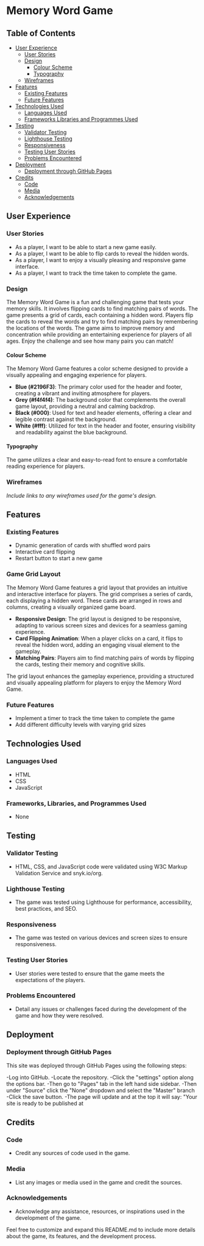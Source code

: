 # Memory Word Game

## Table of Contents
+ [User Experience](#user-experience)
  + [User Stories](#user-stories)
  + [Design](#design)
    + [Colour Scheme](#colour-scheme)
    + [Typography](#typography)   
  + [Wireframes](#wireframes)
+ [Features](#features)
  + [Existing Features](#existing-features)
  + [Future Features](#future-features)
+ [Technologies Used](#technologies-used)
  + [Languages Used](#languages-used)
  + [Frameworks Libraries and Programmes Used](#frameworks-libraries-and-programmes-used)
+ [Testing](#testing)
  + [Validator Testing](#validator-testing)
  + [Lighthouse Testing](#lighthouse-testing)
  + [Responsiveness](#responsiveness)
  + [Testing User Stories](#testing-user-stories)
  + [Problems Encountered](#problems-encountered)
+ [Deployment](#deployment)
  + [Deployment through GitHub Pages](#deployment-through-gitHub-pages)
+ [Credits](#credits)
  + [Code](#code)
  + [Media](#media)
  + [Acknowledgements](#acknowledgements)

## User Experience
### User Stories
- As a player, I want to be able to start a new game easily.
- As a player, I want to be able to flip cards to reveal the hidden words.
- As a player, I want to enjoy a visually pleasing and responsive game interface.
- As a player, I want to track the time taken to complete the game.

### Design
The Memory Word Game is a fun and challenging game that tests your memory skills. It involves flipping cards to find matching pairs of words. The game presents a grid of cards, each containing a hidden word. Players flip the cards to reveal the words and try to find matching pairs by remembering the locations of the words. The game aims to improve memory and concentration while providing an entertaining experience for players of all ages. Enjoy the challenge and see how many pairs you can match!

#### Colour Scheme
The Memory Word Game features a color scheme designed to provide a visually appealing and engaging experience for players.

- **Blue (#2196F3)**: The primary color used for the header and footer, creating a vibrant and inviting atmosphere for players.
- **Grey (#f4f4f4)**: The background color that complements the overall game layout, providing a neutral and calming backdrop.
- **Black (#000)**: Used for text and header elements, offering a clear and legible contrast against the background.
- **White (#fff)**: Utilized for text in the header and footer, ensuring visibility and readability against the blue background.

#### Typography
The game utilizes a clear and easy-to-read font to ensure a comfortable reading experience for players.

### Wireframes
*Include links to any wireframes used for the game's design.*

## Features
### Existing Features
- Dynamic generation of cards with shuffled word pairs
- Interactive card flipping
- Restart button to start a new game
### Game Grid Layout

The Memory Word Game features a grid layout that provides an intuitive and interactive interface for players. The grid comprises a series of cards, each displaying a hidden word. These cards are arranged in rows and columns, creating a visually organized game board.

- **Responsive Design**: The grid layout is designed to be responsive, adapting to various screen sizes and devices for a seamless gaming experience.
- **Card Flipping Animation**: When a player clicks on a card, it flips to reveal the hidden word, adding an engaging visual element to the gameplay.
- **Matching Pairs**: Players aim to find matching pairs of words by flipping the cards, testing their memory and cognitive skills.

The grid layout enhances the gameplay experience, providing a structured and visually appealing platform for players to enjoy the Memory Word Game.

### Future Features
- Implement a timer to track the time taken to complete the game
- Add different difficulty levels with varying grid sizes

## Technologies Used
### Languages Used
- HTML
- CSS
- JavaScript

### Frameworks, Libraries, and Programmes Used
- None

## Testing
### Validator Testing
- HTML, CSS, and JavaScript code were validated using W3C Markup Validation Service and snyk.io/org.

### Lighthouse Testing
- The game was tested using Lighthouse for performance, accessibility, best practices, and SEO.

### Responsiveness
- The game was tested on various devices and screen sizes to ensure responsiveness.

### Testing User Stories
- User stories were tested to ensure that the game meets the expectations of the players.

### Problems Encountered
- Detail any issues or challenges faced during the development of the game and how they were resolved.

## Deployment
### Deployment through GitHub Pages
This site was deployed through GitHub Pages using the following steps:

-Log into GitHub.
-Locate the repository.
-Click the "settings" option along the options bar.
-Then go to "Pages" tab in the left hand side sidebar.
-Then under "Source" click the "None" dropdown and select the "Master" branch
-Click the save button.
-The page will update and at the top it will say: "Your site is ready to be published at 

## Credits
### Code
- Credit any sources of code used in the game.

### Media
- List any images or media used in the game and credit the sources.

### Acknowledgements
- Acknowledge any assistance, resources, or inspirations used in the development of the game.

Feel free to customize and expand this README.md to include more details about the game, its features, and the development process.
